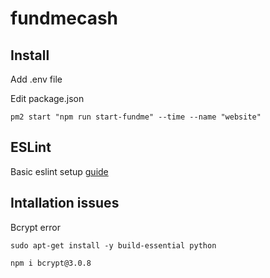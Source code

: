 # fundmecash
## Install


Add .env file

Edit package.json

`pm2 start "npm run start-fundme" --time --name "website"`

## ESLint

Basic eslint setup [guide](https://dev.to/onygami/eslint-and-prettier-for-react-apps-bonus-next-js-and-typescript-3e46)


## Intallation issues

Bcrypt error

`sudo apt-get install -y build-essential python`

`npm i bcrypt@3.0.8`